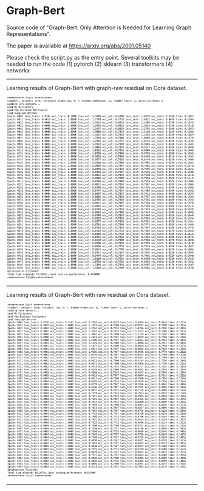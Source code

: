 # Graph-Bert
Source code of "Graph-Bert: Only Attention is Needed for Learning Graph Representations". 

The paper is available at https://arxiv.org/abs/2001.05140

Please check the script.py as the entry point. Several toolkits may be needed to run the code
(1) pytorch
(2) sklearn
(3) transformers
(4) networkx


************************************************************************************************

Learning results of Graph-Bert with graph-raw residual on Cora dataset.

![Learning Results of Graph-Bert with Graph Residual on Cora](./cora_graph_residual_k_7.png)


************************************************************************************************

Learning results of Graph-Bert with raw residual on Cora dataset.

![Learning Results of Graph-Bert with Raw Residual on Cora](./cora_raw_residual_k_7.png)

************************************************************************************************
